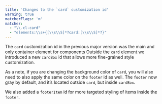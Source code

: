 ```yaml
---
title: 'Changes to the `card` customization id'
warning: true
matcherFlags: 'm'
matcher:
  - "\\.cl-card"
  - "elements:\\s+{[\\s\\S]*?card:[\\s\\S]*?}"
---
```


The `card` customization id in the previous major version was the main and only container element for components Outside the `card` element we introduced a new `cardBox` id that allows more fine-grained style customization.

As a note, if you are changing the background color of `card`, you will also need to also apply the same color on the `footer` id as well. The `footer` now gray by default, and it’s located outside `card`, but inside `cardBox`.

We also added a `footerItem` id for more targeted styling of items inside the `footer`.
